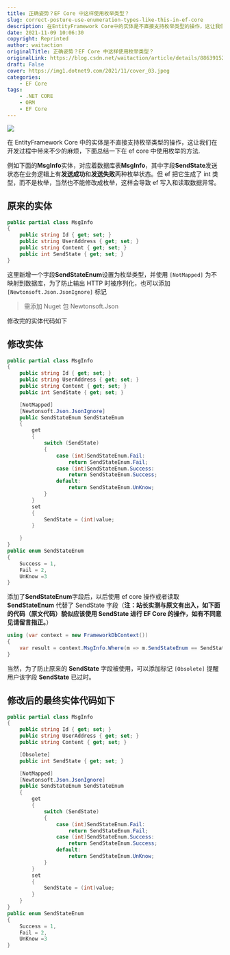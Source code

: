 ```yaml
---
title: 正确姿势？EF Core 中这样使用枚举类型？
slug: correct-posture-use-enumeration-types-like-this-in-ef-core
description: 在EntityFramework Core中的实体是不直接支持枚举类型的操作，这让我们在开发过程中带来不少的麻烦
date: 2021-11-09 10:06:30
copyright: Reprinted
author: waitaction
originalTitle: 正确姿势？EF Core 中这样使用枚举类型？
originalLink: https://blog.csdn.net/waitaction/article/details/88639152
draft: False
cover: https://img1.dotnet9.com/2021/11/cover_03.jpeg
categories: 
    - EF Core
tags: 
    - .NET CORE
    - ORM
    - EF Core
---
```


![](https://img1.dotnet9.com/2021/11/cover_03.jpeg)

在 EntityFramework Core 中的实体是不直接支持枚举类型的操作，这让我们在开发过程中带来不少的麻烦，下面总结一下在 ef core 中使用枚举的方法.

例如下面的**MsgInfo**实体，对应着数据库表**MsgInfo**，其中字段**SendState**发送状态在业务逻辑上有**发送成功**和**发送失败**两种枚举状态。但 ef 把它生成了 int 类型，而不是枚举，当然也不能修改成枚举，这样会导致 ef 写入和读取数据异常。

## 原来的实体

```C#
public partial class MsgInfo
{
    public string Id { get; set; }
    public string UserAddress { get; set; }
    public string Content { get; set; }
    public int SendState { get; set; }
}
```

这里新增一个字段**SendStateEnum**设置为枚举类型，并使用 `[NotMapped]` 为不映射到数据库，为了防止输出 HTTP 时被序列化，也可以添加 `[Newtonsoft.Json.JsonIgnore]` 标记

> 需添加 Nuget 包 Newtonsoft.Json

修改完的实体代码如下

## 修改实体

```C#
public partial class MsgInfo
{
    public string Id { get; set; }
    public string UserAddress { get; set; }
    public string Content { get; set; }
    public int SendState { get; set; }

    [NotMapped]
    [Newtonsoft.Json.JsonIgnore]
    public SendStateEnum SendStateEnum
    {
        get
        {
            switch (SendState)
            {
                case (int)SendStateEnum.Fail:
                    return SendStateEnum.Fail;
                case (int)SendStateEnum.Success:
                    return SendStateEnum.Success;
                default:
                    return SendStateEnum.UnKnow;
            }
        }
        set
        {
            SendState = (int)value;
        }

    }
}
public enum SendStateEnum
{
    Success = 1,
    Fail = 2,
    UnKnow =3
}
```

添加了**SendStateEnum**字段后，以后使用 ef core 操作或者读取**SendStateEnum** 代替了 SendState 字段（**注：站长实测与原文有出入，如下面的代码（原文代码）貌似应该使用 SendState 进行 EF Core 的操作，如有不同意见请留言指正。**）

```C#
using (var context = new FrameworkDbContext())
{
    var result = context.MsgInfo.Where(m => m.SendStateEnum == SendStateEnum.Success);
}
```

当然，为了防止原来的 **SendState** 字段被使用，可以添加标记 `[Obsolete]` 提醒用户该字段 **SendState** 已过时。

## 修改后的最终实体代码如下

```C#
public partial class MsgInfo
{
    public string Id { get; set; }
    public string UserAddress { get; set; }
    public string Content { get; set; }

    [Obsolete]
    public int SendState { get; set; }

    [NotMapped]
    [Newtonsoft.Json.JsonIgnore]
    public SendStateEnum SendStateEnum
    {
        get
        {
            switch (SendState)
            {
                case (int)SendStateEnum.Fail:
                    return SendStateEnum.Fail;
                case (int)SendStateEnum.Success:
                    return SendStateEnum.Success;
                default:
                    return SendStateEnum.UnKnow;
            }
        }
        set
        {
            SendState = (int)value;
        }
    }
}
public enum SendStateEnum
{
    Success = 1,
    Fail = 2,
    UnKnow =3
}
```
